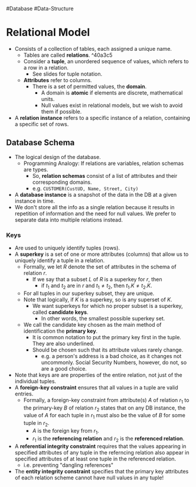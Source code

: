#Database #Data-Structure 
# Relational Model
 - Consists of a collection of tables, each assigned a unique name.
	- Tables are called **relations**. ^40a3c5
	- Consider a **tuple**, an unordered sequence of values, which refers to a row in a relation.
		- See slides for tuple notation.
	- **Attributes** refer to columns.
		- There is a set of permitted values, the **domain**.
			- A domain is **atomic** if elements are discrete, mathematical units.
			- Null values exist in relational models, but we wish to avoid them if possible.
- A **relation instance** refers to a specific instance of a relation, containing a specific set of rows.

## Database Schema
- The logical design of the database.
	- Programming Analogy: If relations are variables, relation schemas are types.
		- So, **relation schemas** consist of a list of attributes and their corresponding domains.
		- e.g. `CUSTOMER(CustUD, Name, Street, City)`
- A **database instance** is a snapshot of the data in the DB at a given instance in time.
- We don't store all the info as a single relation because it results in repetition of information and the need for null values. We prefer to separate data into multiple relations instead.

### Keys
- Are used to uniquely identify tuples (rows).
- A **superkey** is a set of one or more attributes (columns) that allow us to uniquely identify a tuple in a relation.
	- Formally, we let $R$ denote the set of attributes in the schema of relation $r$.
		- If we say that a subset $L$ of $R$ is a superkey for $r$, then
			- if $t_1$ and $t_2$ are in $r$ and $t_1 \neq t_2$, then $t_1.K \neq t_2.K$.
	- For all tuples in our superkey subset, they are unique.
	- Note that logically, if $K$ is a superkey, so is any superset of $K$.
		- We want superkeys for which no proper subset is a superkey, called **candidate keys**.
			- In other words, the smallest possible superkey set.
	- We call the candidate key chosen as the main method of identification the **primary key**.
		- It is common notation to put the primary key first in the tuple. They are also underlined.
		- Should be chosen such that its attribute values rarely change.
			- e.g. a person's address is a bad choice, as it changes not uncommonly. Social Security Numbers, however, do not, so are a good choice.
- Note that keys are are properties of the entire relation, not just of the individual tuples.
- A **foreign-key constraint** ensures that all values in a tuple are valid entries.
	- Formally, a foreign-key constraint from attribute(s) $A$ of relation $r_1$ to the primary-key $B$ of relation $r_2$ states that on any DB instance, the value of $A$ for each tuple in $r_1$ must also be the value of $B$ for some tuple in $r_2$.
		- $A$ is the foreign key from $r_1$.
		- $r_1$ is the **referencing relation** and $r_2$ is the **referenced relation**.
- A **referential integrity constraint** requires that the values appearing in specified attributes of any tuple in the referncing relation also appear in specified attributes of at least one tuple in the referenced relation.
	- i.e. preventing "dangling references"
- The **entity integrity constraint** specifies that the primary key attributes of each relation scheme cannot have null values in any tuple!